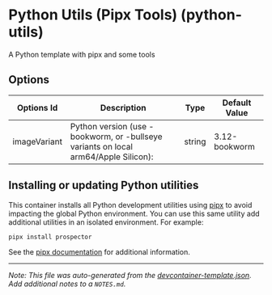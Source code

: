 
# Python Utils (Pipx Tools) (python-utils)

A Python template with pipx and some tools

## Options

| Options Id | Description | Type | Default Value |
|-----|-----|-----|-----|
| imageVariant | Python version (use -bookworm, or -bullseye variants on local arm64/Apple Silicon): | string | 3.12-bookworm |

## Installing or updating Python utilities

This container installs all Python development utilities using [pipx](https://pipxproject.github.io/pipx/) to avoid impacting the global Python environment. You can use this same utility add additional utilities in an isolated environment. For example:

```bash
pipx install prospector
```

See the [pipx documentation](https://pipxproject.github.io/pipx/docs/) for additional information.


---

_Note: This file was auto-generated from the [devcontainer-template.json](https://github.com/matheusfvesco/devcontainer-templates/blob/main/src/python-utils/devcontainer-template.json).  Add additional notes to a `NOTES.md`._
